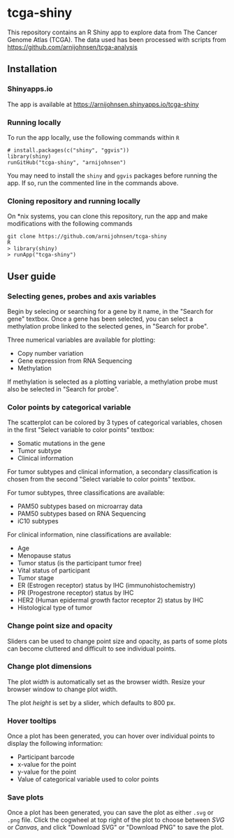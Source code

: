 # tcga-shiny
This repository contains an R Shiny app to explore data from The Cancer
Genome Atlas (TCGA). The data used has been processed with scripts from
https://github.com/arnijohnsen/tcga-analysis

## Installation
### Shinyapps.io
The app is available at https://arnijohnsen.shinyapps.io/tcga-shiny
### Running locally
To run the app locally, use the following commands within `R`
```
# install.packages(c("shiny", "ggvis"))
library(shiny)
runGitHub("tcga-shiny", "arnijohnsen")
```
You may need to install the `shiny` and `ggvis` packages before running the app.
If so, run the commented line in the commands above. 

### Cloning repository and running locally
On \*nix systems, you can clone this repository, run the app and make
modifications with the following commands
```
git clone https://github.com/arnijohnsen/tcga-shiny
R
> library(shiny)
> runApp("tcga-shiny")
```

## User guide
### Selecting genes, probes and axis variables
Begin by selecing or searching for a gene by it name, in the "Search for gene"
textbox. Once a gene has been selected, you can select a methylation probe
linked to the selected genes, in "Search for probe".

Three numerical variables are available for plotting: 

 - Copy number variation
 - Gene expression from RNA Sequencing
 - Methylation

If methylation is selected as a plotting variable, a methylation probe must also
be selected in "Search for probe".

### Color points by categorical variable
The scatterplot can be colored by 3 types of categorical variables, chosen in
the first "Select variable to color points" textbox:

 - Somatic mutations in the gene
 - Tumor subtype
 - Clinical information

For tumor subtypes and clinical information, a secondary classification is
chosen from the second "Select variable to color points" textbox. 

For tumor subtypes, three classifications are available: 

 - PAM50 subtypes based on microarray data
 - PAM50 subtypes based on RNA Sequencing
 - iC10 subtypes

For clinical information, nine classifications are available:

 - Age
 - Menopause status
 - Tumor status (is the participant tumor free)
 - Vital status of participant
 - Tumor stage
 - ER (Estrogen receptor) status by IHC (immunohistochemistry)
 - PR (Progestrone receptor) status by IHC
 - HER2 (Human epidermal growth factor receptor 2) status by IHC
 - Histological type of tumor

### Change point size and opacity
Sliders can be used to change point size and opacity, as parts of some plots
can become cluttered and difficult to see individual points.

### Change plot dimensions
The plot *width* is automatically set as the browser width. Resize your browser
window to change plot width. 

The plot *height* is set by a slider, which defaults to 800 px.

### Hover tooltips
Once a plot has been generated, you can hover over individual points to display
the following information:

 - Participant barcode
 - x-value for the point
 - y-value for the point
 - Value of categorical variable used to color points

### Save plots
Once a plot has been generated, you can save the plot as either `.svg` or `.png`
file. Click the cogwheel at top right of the plot to choose between *SVG* or
*Canvas*, and click "Download SVG" or "Download PNG" to save the plot.
